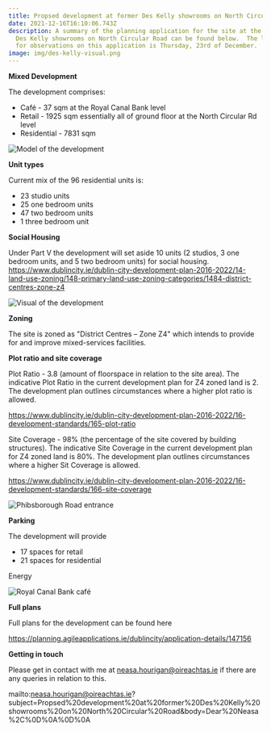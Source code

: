 ```yaml
---
title: Propsed development at former Des Kelly showrooms on North Circular Road
date: 2021-12-16T16:10:06.743Z
description: A summary of the planning application for the site at the former
  Des Kelly showrooms on North Circular Road can be found below.  The last day
  for observations on this application is Thursday, 23rd of December.
image: img/des-kelly-visual.png
---
```

**Mixed Development**

The development comprises: 
* Café - 37 sqm at the Royal Canal Bank level 
* Retail - 1925 sqm essentially all of ground floor at the North Circular Rd level
* Residential - 7831 sqm 


![Model of the development](img/des-kelly-model.png "Model of the development")


**Unit types**

Current mix of the 96 residential units is:

* 23 studio units
* 25 one bedroom units
* 47 two bedroom units
* 1 three bedroom unit

**Social Housing**

Under Part V the development will set aside 10 units (2 studios, 3 one bedroom units, and 5 two bedroom units) for social housing. 
https://www.dublincity.ie/dublin-city-development-plan-2016-2022/14-land-use-zoning/148-primary-land-use-zoning-categories/1484-district-centres-zone-z4


![Visual of the development](img/des-kelly-visual2.png "Visual of the development")

**Zoning**

The site is zoned as "District Centres – Zone Z4" which intends to provide for and improve mixed-services facilities.

**Plot ratio and site coverage**

Plot Ratio - 3.8 (amount of floorspace in relation to the site area).  The indicative Plot Ratio in the current development plan for Z4 zoned land is 2. The development plan outlines circumstances where a higher plot ratio is allowed. 

https://www.dublincity.ie/dublin-city-development-plan-2016-2022/16-development-standards/165-plot-ratio

Site Coverage - 98% (the percentage of the site covered by building structures). The indicative Site Coverage in the current development plan for Z4 zoned land is 80%. The development plan outlines circumstances where a higher Sit Coverage is allowed. 

https://www.dublincity.ie/dublin-city-development-plan-2016-2022/16-development-standards/166-site-coverage


![Phibsborough Road entrance](img/des-kelly-visual-phib-rd.png "Phibsborough Road entrance")

**Parking**

The development will provide

* 17 spaces for retail
* 21 spaces for residential

Energy

![Royal Canal Bank café](img/des-kelly-cafe.png "Royal Canal Bank café")

**Full plans**

Full plans for the development can be found here

https://planning.agileapplications.ie/dublincity/application-details/147156


**Getting in touch**

Please get in contact with me at neasa.hourigan@oireachtas.ie if there are any queries in relation to this.

mailto:neasa.hourigan@oireachtas.ie?subject=Propsed%20development%20at%20former%20Des%20Kelly%20showrooms%20on%20North%20Circular%20Road&body=Dear%20Neasa%2C%0D%0A%0D%0A
